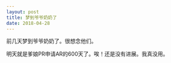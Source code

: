 ```yaml
---
layout: post
title: 梦到爷爷奶奶了
date: 2018-04-28
---
```


<p>前几天梦到爷爷奶奶了。很想念他们。</p>
<p>明天就是爹娘PR申请AR的600天了。唉！还是没有进展。我真没用。</p>


